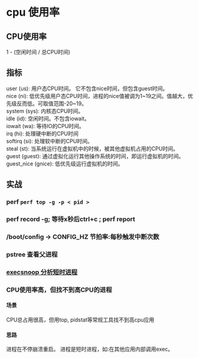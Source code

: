 # cpu 使用率

## CPU使用率

1 - (空闲时间 / 总CPU时间)

## 指标

user (us): 用户态CPU时间。 它不包含nice时间，但包含guest时间。  
nice (ni): 低优先级用户态CPU时间，进程的nice值被调为1~19之间。值越大，优先级反而低。可取值范围-20~19。  
system (sys): 内核态CPU时间。  
idle (id): 空闲时间。不包含iowait。  
iowait (wa): 等待IO的CPU时间。  
irq (hi): 处理硬中断的CPU时间  
softirq (si): 处理软中断的CPU时间。  
steal (st): 当系统运行在虚拟机中的时候，被其他虚拟机占用的CPU时间。  
guest (guest): 通过虚拟化运行其他操作系统的时间，即运行虚拟机的时间。  
guest_nice (gnice): 低优先级运行虚拟机的时间。  

## 实战

### perf `perf top -g -p < pid >`

### perf record -g; 等待x秒后ctrl+c ; perf report

### /boot/config -> CONFIG_HZ 节拍率:每秒触发中断次数

### pstree 查看父进程

### [execsnoop 分析短时进程](https://github.com/brendangregg/perf-tools)

### CPU使用率高，但找不到高CPU的进程

#### 场景

CPU总占用很高，但用top, pidstat等常规工具找不到高cpu应用

#### 思路

进程在不停崩溃重启。
进程是短时进程，如:在其他应用内部调用exec。
